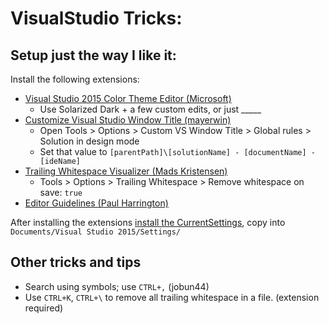 # VisualStudio Tricks:

## Setup just the way I like it:
Install the following extensions:
- [Visual Studio 2015 Color Theme Editor (Microsoft)](https://marketplace.visualstudio.com/items?itemName=VisualStudioProductTeam.VisualStudio2015ColorThemeEditor)
  - Use Solarized Dark + a few custom edits, or just _____
- [Customize Visual Studio Window Title (mayerwin)](https://marketplace.visualstudio.com/items?itemName=mayerwin.RenameVisualStudioWindowTitle)
  - Open Tools > Options > Custom VS Window Title > Global rules > Solution in design mode
  - Set that value to `[parentPath]\[solutionName] - [documentName] - [ideName]`
- [Trailing Whitespace Visualizer (Mads Kristensen)](https://marketplace.visualstudio.com/items?itemName=MadsKristensen.TrailingWhitespaceVisualizer)
  - Tools > Options > Trailing Whitespace > Remove whitespace on save: `true`
- [Editor Guidelines (Paul Harrington)](https://marketplace.visualstudio.com/items?itemName=PaulHarrington.EditorGuidelines)

After installing the extensions [install the CurrentSettings](https://github.com/timbeaudet/knowledge_base/blob/master/config/visual_studio/CurrentSettings.vssettings), copy into `Documents/Visual Studio 2015/Settings/`


## Other tricks and tips
 - Search using symbols; use `CTRL+,` (jobun44)
 - Use `CTRL+K`, `CTRL+\` to remove all trailing whitespace in a file. (extension required)
